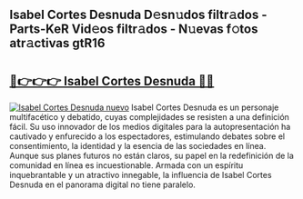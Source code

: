 ## Isabel Cortes Desnuda D𝚎sn𝚞dos filtr𝚊dos - Parts-KeR Vid𝚎os filtr𝚊dos - N𝚞evas f𝚘tos atr𝚊ctivas gtR16

# <h2><a href="http://mb7zft.tromn.icu/?c=Isabel+Cortes+Desnuda">🔗👉👉👉 Isabel Cortes Desnuda 🔗🔗</a></h2>

[![Isabel Cortes Desnuda nuevo](https://i.imgur.com/pEAQMta.gif)](http://mb7zft.tromn.icu/?c=Isabel+Cortes+Desnuda)
Isabel Cortes Desnuda es un personaje multifacético y debatido, cuyas complejidades se resisten a una definición fácil.  Su uso innovador de los medios digitales para la autopresentación ha cautivado y enfurecido a los espectadores, estimulando debates sobre el consentimiento, la identidad y la esencia de las sociedades en línea. Aunque sus planes futuros no están claros, su papel en la redefinición de la comunidad en línea es incuestionable. Armada con un espíritu inquebrantable y un atractivo innegable, la influencia de Isabel Cortes Desnuda en el panorama digital no tiene paralelo.
